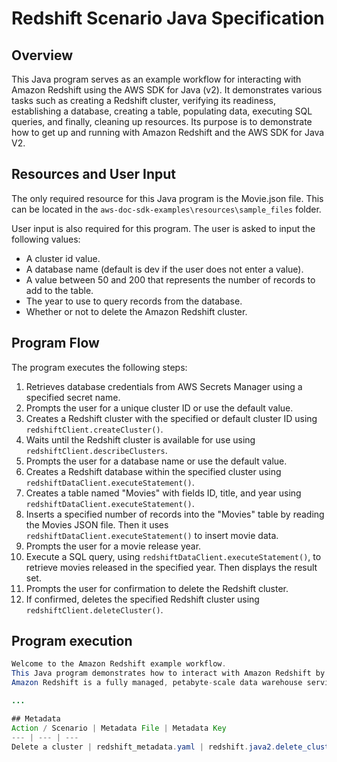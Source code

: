 # Redshift Scenario Java Specification

## Overview
This Java program serves as an example workflow for interacting with Amazon Redshift using the AWS SDK for Java (v2). It demonstrates various tasks such as creating a Redshift cluster, verifying its readiness, establishing a database, creating a table, populating data, executing SQL queries, and finally, cleaning up resources. Its purpose is to demonstrate how to get up and running with Amazon Redshift and the AWS SDK for Java V2.

## Resources and User Input
The only required resource for this Java program is the Movie.json file. This can be located in the `aws-doc-sdk-examples\resources\sample_files` folder.

User input is also required for this program. The user is asked to input the following values:
- A cluster id value.
- A database name (default is dev if the user does not enter a value).
- A value between 50 and 200 that represents the number of records to add to the table.
- The year to use to query records from the database.
- Whether or not to delete the Amazon Redshift cluster.

## Program Flow
The program executes the following steps:
1. Retrieves database credentials from AWS Secrets Manager using a specified secret name.
2. Prompts the user for a unique cluster ID or use the default value.
3. Creates a Redshift cluster with the specified or default cluster ID using `redshiftClient.createCluster()`.
4. Waits until the Redshift cluster is available for use using `redshiftClient.describeClusters`.
5. Prompts the user for a database name or use the default value.
6. Creates a Redshift database within the specified cluster using `redshiftDataClient.executeStatement()`.
7. Creates a table named "Movies" with fields ID, title, and year using `redshiftDataClient.executeStatement()`.
8. Inserts a specified number of records into the "Movies" table by reading the Movies JSON file. Then it uses `redshiftDataClient.executeStatement()` to insert movie data.
9. Prompts the user for a movie release year.
10. Execute a SQL query, using `redshiftDataClient.executeStatement()`, to retrieve movies released in the specified year. Then displays the result set.
11. Prompts the user for confirmation to delete the Redshift cluster.
12. If confirmed, deletes the specified Redshift cluster using `redshiftClient.deleteCluster()`.

## Program execution
```java
Welcome to the Amazon Redshift example workflow.
This Java program demonstrates how to interact with Amazon Redshift by using the AWS SDK for Java (v2).
Amazon Redshift is a fully managed, petabyte-scale data warehouse service hosted in the cloud.

...

## Metadata
Action / Scenario | Metadata File | Metadata Key
--- | --- | ---
Delete a cluster | redshift_metadata.yaml | redshift.java2.delete_cluster.main

